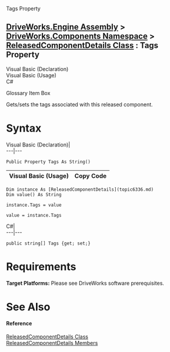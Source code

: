 Tags Property   
  
[DriveWorks.Engine Assembly](topic2156.md) > [DriveWorks.Components Namespace](topic6089.md) > [ReleasedComponentDetails Class](topic6336.md) : Tags Property  
---  
  
Visual Basic (Declaration)    
Visual Basic (Usage)    
C# 

Glossary Item Box

Gets/sets the tags associated with this released component. 

# Syntax

Visual Basic (Declaration)|   
---|---  
      
    
    Public Property Tags As String()  
  
Visual Basic (Usage)| Copy Code  
---|---  
      
    
    Dim instance As [ReleasedComponentDetails](topic6336.md)
    Dim value() As String
     
    instance.Tags = value
     
    value = instance.Tags  
  
C#|   
---|---  
      
    
    public string[] Tags {get; set;}  
  
# Requirements

**Target Platforms:** Please see DriveWorks software prerequisites.

# See Also

#### Reference

[ReleasedComponentDetails Class](topic6336.md)   
[ReleasedComponentDetails Members](topic6337.md)



